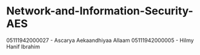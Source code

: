 # Network-and-Information-Security-AES

05111942000027 - Ascarya Aekaandhiyaa Allaam
05111942000005 - Hilmy Hanif Ibrahim
